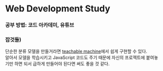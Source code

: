 # Web Development Study

### 공부 방법: 코드 아카데미, 유튜브  

### 잡것들)  
단순한 분류 모델을 만들거라면 [teachable machine](!https://teachablemachine.withgoogle.com/train)에서 쉽게 구현할 수 있다.  
알아서 모델을 학습시키고 JavaScript 코드도 주기 때문에 자신의 프로젝트에 붙여놓기만 하면 되서 급하게 만들어야 된다면 써도 좋을 것 같다.  

